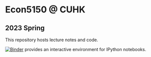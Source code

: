 # Econ5150 @ CUHK

## 2023 Spring

This repository hosts lecture notes and code.



[![Binder](https://mybinder.org/badge_logo.svg)](https://mybinder.org/v2/gh/zhentaoshi/Econ5150/HEAD) provides an interactive environment for IPython notebooks.